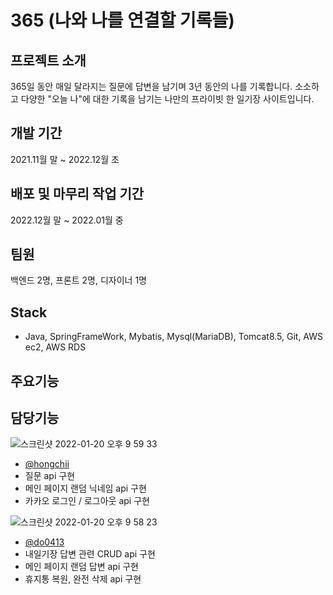 # 365 (나와 나를 연결할 기록들)

## 프로젝트 소개
365일 동안 매일 달라지는 질문에 답변을 남기며 3년 동안의 나를 기록합니다.
소소하고 다양한 "오늘 나"에 대한 기록을 남기는 나만의 프라이빗 한 일기장 사이트입니다.

## 개발 기간
2021.11월 말 ~ 2022.12월 초

## 배포 및 마무리 작업 기간
2022.12월 말 ~ 2022.01월 중

## 팀원
백엔드 2명, 프론트 2명, 디자이너 1명

## Stack
- Java, SpringFrameWork, Mybatis, Mysql(MariaDB), Tomcat8.5, Git, AWS ec2, AWS RDS

## 주요기능

## 담당기능
![스크린샷 2022-01-20 오후 9 59 33](https://user-images.githubusercontent.com/73099980/150343471-71c8456d-1f56-4698-81b5-5a9bbb628809.png)

- [@hongchii](https://github.com/hongchii)
- 질문 api 구현
- 메인 페이지 랜덤 닉네임 api 구현
- 카카오 로그인 / 로그아웃 api 구현

![스크린샷 2022-01-20 오후 9 58 23](https://user-images.githubusercontent.com/73099980/150343360-b9b42877-4ae6-46d6-a79a-c8b30ab5dfce.png)

- [@do0413](https://github.com/do0413)
- 내일기장 답변 관련 CRUD api 구현
- 메인 페이지 랜덤 답변 api 구현
- 휴지통 복원, 완전 삭제 api 구현
